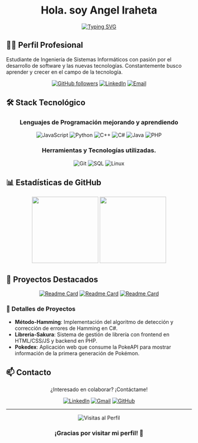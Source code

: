 <div align="center">
  
# Hola. soy Angel Iraheta

[![Typing SVG](https://readme-typing-svg.herokuapp.com?font=Fira+Code&pause=1000&color=3498DB&center=true&vCenter=true&width=435&lines=Estudiante+de+Ingenier%C3%ADa+de+Sistemas;Apasionado+por+la+Tecnolog%C3%ADa)](https://git.io/typing-svg)

</div>

## 👨‍💻 Perfil Profesional

Estudiante de Ingeniería de Sistemas Informáticos con pasión por el desarrollo de software y las nuevas tecnologías. Constantemente busco aprender y crecer en el campo de la tecnología.

<div align="center">

[![GitHub followers](https://img.shields.io/github/followers/AngeLSanchez210?style=social)](https://github.com/AngeLSanchez210)
[![LinkedIn](https://img.shields.io/badge/-Angel_Iraheta-blue?style=flat-square&logo=Linkedin&logoColor=white)](https://www.linkedin.com/in/angel-iraheta/)
[![Email](https://img.shields.io/badge/-Email-red?style=flat-square&logo=Gmail&logoColor=white)](mailto:angelsanchezafis@gmail.com)

</div>

## 🛠️ Stack Tecnológico

<div align="center">

### Lenguajes de Programación mejorando y aprendiendo
![JavaScript](https://img.shields.io/badge/JavaScript-F7DF1E?style=for-the-badge&logo=javascript&logoColor=black)
![Python](https://img.shields.io/badge/Python-3776AB?style=for-the-badge&logo=python&logoColor=white)
![C++](https://img.shields.io/badge/C++-00599C?style=for-the-badge&logo=c%2B%2B&logoColor=white)
![C#](https://img.shields.io/badge/C%23-239120?style=for-the-badge&logo=c-sharp&logoColor=white)
![Java](https://img.shields.io/badge/Java-007396?style=for-the-badge&logo=java&logoColor=white)
![PHP](https://img.shields.io/badge/PHP-777BB4?style=for-the-badge&logo=php&logoColor=white)

### Herramientas y Tecnologías utilizadas.
![Git](https://img.shields.io/badge/Git-F05032?style=for-the-badge&logo=git&logoColor=white)
![SQL](https://img.shields.io/badge/SQL-4479A1?style=for-the-badge&logo=postgresql&logoColor=white)
![Linux](https://img.shields.io/badge/Linux-FCC624?style=for-the-badge&logo=linux&logoColor=black)

</div>

## 📊 Estadísticas de GitHub

<div align="center">
  <img height="180em" src="https://github-readme-stats.vercel.app/api?username=AngeLSanchez210&show_icons=true&theme=tokyonight&include_all_commits=true&count_private=true"/>
  <img height="180em" src="https://github-readme-stats.vercel.app/api/top-langs/?username=AngeLSanchez210&layout=compact&langs_count=7&theme=tokyonight"/>
</div>

## 🚀 Proyectos Destacados

<div align="center">

[![Readme Card](https://github-readme-stats.vercel.app/api/pin/?username=AngeLSanchez210&repo=Metodo-Hamming&theme=tokyonight)](https://github.com/AngeLSanchez210/Metodo-Hamming)
[![Readme Card](https://github-readme-stats.vercel.app/api/pin/?username=Isaac684&repo=SakurasBookstore&theme=tokyonight)](https://github.com/Isaac684/SakurasBookstore)
[![Readme Card](https://github-readme-stats.vercel.app/api/pin/?username=Isaac684&repo=TPI_Pokedex&theme=tokyonight)](https://github.com/Isaac684/TPI_Pokedex)

</div>

### 📌 Detalles de Proyectos

- **Método-Hamming**: Implementación del algoritmo de detección y corrección de errores de Hamming en C#.
- **Libreria-Sakura**: Sistema de gestión de librería con frontend en HTML/CSS/JS y backend en PHP.
- **Pokedex**: Aplicación web que consume la PokeAPI para mostrar información de la primera generación de Pokémon.

## 📫 Contacto

<div align="center">

¿Interesado en colaborar? ¡Contáctame!

[![LinkedIn](https://img.shields.io/badge/LinkedIn-0077B5?style=for-the-badge&logo=linkedin&logoColor=white)](https://www.linkedin.com/in/angel-iraheta/)
[![Gmail](https://img.shields.io/badge/Gmail-D14836?style=for-the-badge&logo=gmail&logoColor=white)](mailto:angelsanchezafis@gmail.com)
[![GitHub](https://img.shields.io/badge/GitHub-100000?style=for-the-badge&logo=github&logoColor=white)](https://github.com/AngeLSanchez210)

</div>

---

<div align="center">
  <img src="https://komarev.com/ghpvc/?username=AngeLSanchez210&color=blue&style=flat-square&label=Visitas+al+Perfil" alt="Visitas al Perfil"/>
  
  ### ¡Gracias por visitar mi perfil! 👋
</div>

